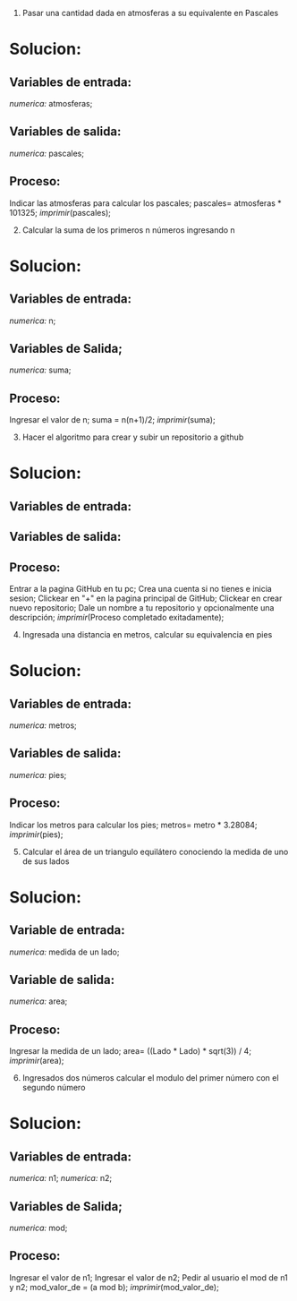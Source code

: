 1. Pasar una cantidad dada en atmosferas a su equivalente en Pascales

# Solucion:

## Variables de entrada:
*numerica:* atmosferas;

## Variables de salida:
*numerica:* pascales;

## Proceso:
Indicar las atmosferas para calcular los pascales;
pascales= atmosferas * 101325;
*imprimir*(pascales);

2. Calcular la suma de los primeros n números ingresando n

# Solucion:

## Variables de entrada:
*numerica:* n;

## Variables de Salida;
*numerica:* suma;

## Proceso:
Ingresar el valor de n;
suma = n(n+1)/2;
*imprimir*(suma);

3. Hacer el algoritmo para crear y subir un repositorio a github

# Solucion:

## Variables de entrada:

## Variables de salida:

## Proceso:
Entrar a la pagina GitHub en tu pc;
Crea una cuenta si no tienes e inicia sesion;
Clickear en "+" en la pagina principal de GitHub;
Clickear en crear nuevo repositorio;
Dale un nombre a tu repositorio y
opcionalmente una descripción;
*imprimir*(Proceso completado exitadamente);



4. Ingresada una distancia en metros, calcular su equivalencia en pies

# Solucion:

## Variables de entrada:
*numerica:* metros;

## Variables de salida:
*numerica:* pies;

## Proceso:
Indicar los metros para calcular los pies;
metros= metro * 3.28084;
*imprimir*(pies);

5. Calcular el área de un triangulo equilátero conociendo la medida de uno de sus lados
 
 # Solucion:

 ## Variable de entrada:
 *numerica:* medida de un lado;

 ## Variable de salida:
 *numerica:* area;

 ## Proceso:
 Ingresar la medida de un lado;
 area= ((Lado * Lado) * sqrt(3)) / 4;
 *imprimir*(area);

6. Ingresados dos números calcular el modulo del primer número con el segundo número

# Solucion:

## Variables de entrada:
*numerica:* n1;
*numerica:* n2;

## Variables de Salida;
*numerica:* mod;

## Proceso:
Ingresar el valor de n1;
Ingresar el valor de n2;
Pedir al usuario el mod de n1 y n2;
mod_valor_de = (a mod b);
*imprimir*(mod_valor_de);